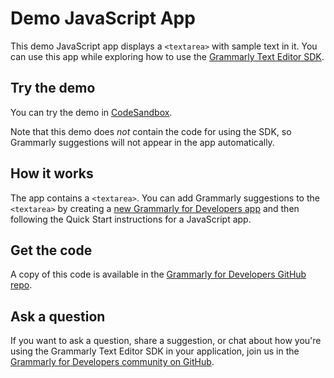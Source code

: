 # Demo JavaScript App

This demo JavaScript app displays a `<textarea>` with sample text in it. You can use this app while exploring how to use the [Grammarly Text Editor SDK](https://developer.grammarly.com/).

## Try the demo

You can try the demo in [CodeSandbox](https://codesandbox.io/s/github/grammarly/grammarly-for-developers/tree/main/examples/demo-javascript?file=/public/index.html).

Note that this demo does _not_ contain the code for using the SDK, so Grammarly suggestions will not appear in the app automatically.

## How it works

The app contains a `<textarea>`. You can add Grammarly suggestions to the `<textarea>` by creating a [new Grammarly for Developers app](https://developer.grammarly.com/apps) and then following the Quick Start instructions for a JavaScript app.

## Get the code

A copy of this code is available in the [Grammarly for Developers GitHub repo](https://github.com/grammarly/grammarly-for-developers/tree/main/examples/demo-javascript).

## Ask a question

If you want to ask a question, share a suggestion, or chat about how you're using the Grammarly Text Editor SDK in your application, join us in the [Grammarly for Developers community on GitHub](https://github.com/grammarly/grammarly-for-developers/discussions).
